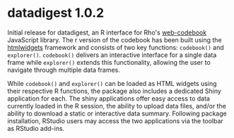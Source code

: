 # datadigest 1.0.2

Initial release for datadigest, an R interface for Rho's [web-codebook](https://github.com/RhoInc/web-codebook) JavaScript library. The r version of the codebook has been built using the [htmlwidgets](htmlwidgets.org) framework and consists of two key functions: ```codebook()``` and ```explorer()```.  ```codebook()``` delivers an interactive interface for a single data frame while ```explorer()``` extends this functionality, allowing the user to navigate through multiple data frames. 

While ```codebook()``` and ```explorer()``` can be loaded as HTML widgets using their respective R functions, the package also includes a dedicated Shiny application for each. The shiny applications offer easy access to data currently loaded in the R session, the ability to upload data files, and/or the ability to download a static or interactive data summary. Following package installation, RStudio users may access the two applications via the toolbar as RStudio add-ins.